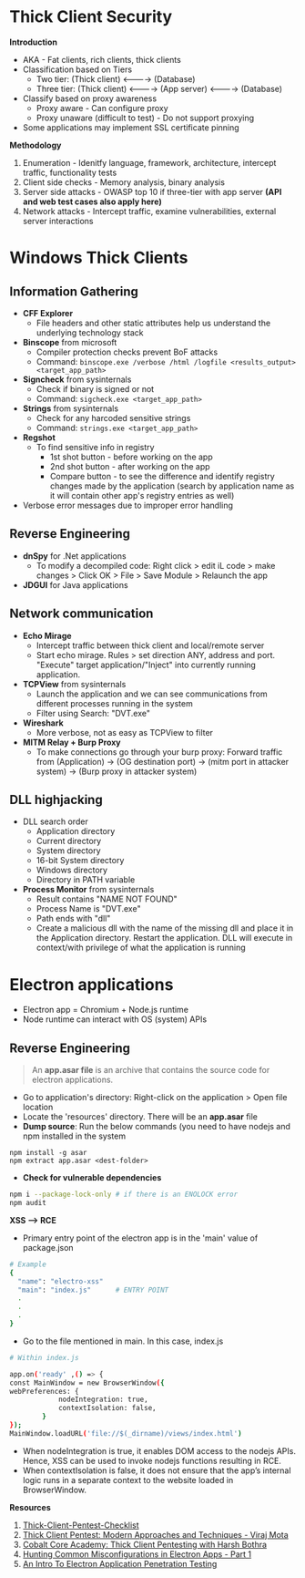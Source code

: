 # Thick Client Security

**Introduction**
- AKA - Fat clients, rich clients, thick clients
- Classification based on Tiers
  - Two tier: (Thick client) <----> (Database)
  - Three tier: (Thick client) <----> (App server) <----> (Database)
- Classify based on proxy awareness
  - Proxy aware - Can configure proxy
  - Proxy unaware (difficult to test) - Do not support proxying
- Some applications may implement SSL certificate pinning

**Methodology**
1. Enumeration - Idenitfy language, framework, architecture, intercept traffic, functionality tests
2. Client side checks - Memory analysis, binary analysis
3. Server side attacks - OWASP top 10 if three-tier with app server **(API and web test cases also apply here)**
4. Network attacks - Intercept traffic, examine vulnerabilities, external server interactions

# Windows Thick Clients

## Information Gathering
- **CFF Explorer**
  - File headers and other static attributes help us understand the underlying technology stack
- **Binscope** from microsoft
  - Compiler protection checks prevent BoF attacks
  - Command: `binscope.exe /verbose /html /logfile <results_output> <target_app_path>`
- **Signcheck** from sysinternals
  - Check if binary is signed or not
  - Command: `sigcheck.exe <target_app_path>`
- **Strings** from sysinternals
  - Check for any harcoded sensitive strings
  - Command: `strings.exe <target_app_path>`
- **Regshot**
  - To find sensitive info in registry
    - 1st shot button - before working on the app
    - 2nd shot button - after working on the app
    - Compare button - to see the difference and identify registry changes made by the application (search by application name as it will contain other app's registry entries as well)
- Verbose error messages due to improper error handling

## Reverse Engineering
- **dnSpy** for .Net applications
  - To modify a decompiled code: Right click > edit iL code > make changes > Click OK > File > Save Module > Relaunch the app
- **JDGUI** for Java applications

## Network communication
- **Echo Mirage**
  - Intercept traffic between thick client and local/remote server
  - Start echo mirage. Rules > set direction ANY, address and port. "Execute" target application/"Inject" into currently running application.
- **TCPView** from sysinternals
  - Launch the application and we can see communications from different processes running in the system
  - Filter using Search: "DVT.exe"
- **Wireshark**
  - More verbose, not as easy as TCPView to filter
- **MITM Relay + Burp Proxy**
  - To make connections go through your burp proxy: Forward traffic from (Application) -> (OG destination port) -> (mitm port in attacker system) -> (Burp proxy in attacker system)

## DLL highjacking
- DLL search order
  - Application directory
  - Current directory
  - System directory
  - 16-bit System directory
  - Windows directory
  - Directory in PATH variable
- **Process Monitor** from sysinternals
  - Result contains "NAME NOT FOUND"
  - Process Name is "DVT.exe"
  - Path ends with "dll"
  - Create a malicious dll with the name of the missing dll and place it in the Application directory. Restart the application. DLL will execute in context/with privilege of what the application is running

# Electron applications
- Electron app = Chromium + Node.js runtime
- Node runtime can interact with OS (system) APIs

## Reverse Engineering

> An **app.asar file** is an archive that contains the source code for electron applications.

- Go to application's directory: Right-click on the application > Open file location
- Locate the 'resources' directory. There will be an **app.asar** file
- **Dump source**: Run the below commands (you need to have nodejs and npm installed in the system
```
npm install -g asar
npm extract app.asar <dest-folder>
```
- **Check for vulnerable dependencies**
```bash
npm i --package-lock-only # if there is an ENOLOCK error
npm audit
```

**XSS --> RCE**
- Primary entry point of the electron app is in the 'main' value of package.json
```bash
# Example 
{
  "name": "electro-xss"
  "main": "index.js"      # ENTRY POINT
  .
  .
  .
}
```
- Go to the file mentioned in main. In this case, index.js
```bash
# Within index.js

app.on('ready' ,() => {
const MainWindow = new BrowserWindow({
webPreferences: {
            nodeIntegration: true,
            contextIsolation: false,
        }
});
MainWindow.loadURL('file://$(_dirname)/views/index.html')
```
- When nodeIntegration is true, it enables DOM access to the nodejs APIs. Hence, XSS can be used to invoke nodejs functions resulting in RCE.
- When contextIsolation is false, it does not ensure that the app’s internal logic runs in a separate context to the website loaded in BrowserWindow.


**Resources**
1. [Thick-Client-Pentest-Checklist](https://github.com/Hari-prasaanth/Thick-Client-Pentest-Checklist)
2. [Thick Client Pentest: Modern Approaches and Techniques - Viraj Mota](https://www.youtube.com/watch?v=BBA72uLgcMg)
3. [Cobalt Core Academy: Thick Client Pentesting with Harsh Bothra](https://www.youtube.com/watch?v=q5PuvOlWrCQ)
4. [Hunting Common Misconfigurations in Electron Apps - Part 1](https://www.cobalt.io/blog/common-misconfigurations-electron-apps-part-1)
5. [An Intro To Electron Application Penetration Testing](https://payatu.com/blog/an-intro-to-electron/)
